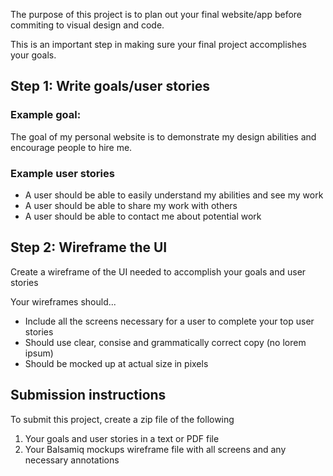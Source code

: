The purpose of this project is to plan out your final website/app before commiting to visual design and code.

This is an important step in making sure your final project accomplishes your goals.

## Step 1: Write goals/user stories

### Example goal: 
The goal of my personal website is to demonstrate my design abilities and encourage people to hire me.

### Example user stories
- A user should be able to easily understand my abilities and see my work
- A user should be able to share my work with others
- A user should be able to contact me about potential work

## Step 2: Wireframe the UI

Create a wireframe of the UI needed to accomplish your goals and user stories

Your wireframes should...

- Include all the screens necessary for a user to complete your top user stories
- Should use clear, consise and grammatically correct copy (no lorem ipsum)
- Should be mocked up at actual size in pixels


## Submission instructions

To submit this project, create a zip file of the following

1. Your goals and user stories in a text or PDF file
2. Your Balsamiq mockups wireframe file with all screens and any necessary annotations